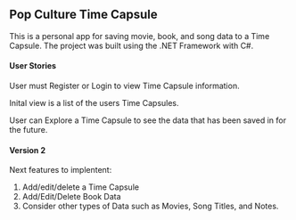 ## Pop Culture Time Capsule

This is a personal app for saving movie, book, and song data to a Time Capsule. The project was built using the .NET Framework with C#.

#### User Stories

User must Register or Login to view Time Capsule information.

Inital view is a list of the users Time Capsules.

User can Explore a Time Capsule to see the data that has been saved in for the future.

#### Version 2

Next features to implentent: 
  1. Add/edit/delete a Time Capsule
  2. Add/Edit/Delete Book Data
  3. Consider other types of Data such as Movies, Song Titles, and Notes.
